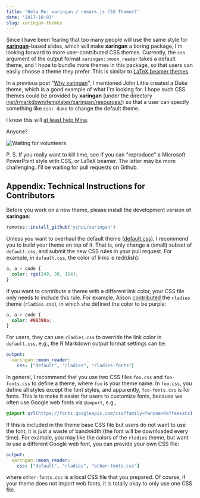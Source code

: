 ```yaml
---
title: 'Help Me: xaringan / remark.js CSS Themes?'
date: '2017-10-03'
slug: xaringan-themes
---
```


Since I have been fearing that too many people will use the same style for [**xaringan**](https://github.com/yihui/xaringan)-based slides, which will make **xaringan** a boring package, I'm looking forward to more user-contributed CSS themes. Currently, the `css` argument of the output format `xaringan::moon_reader` takes a default theme, and I hope to bundle more themes in this package, so that users can easily choose a theme they prefer. This is similar to [LaTeX beamer themes](https://hartwork.org/beamer-theme-matrix/).

In a previous post "[Why xaringan](/en/2017/08/why-xaringan-remark-js/)", I mentioned John Little created a Duke theme, which is a good example of what I'm looking for. I hope such CSS themes could be provided by **xaringan** (under the directory [inst/rmarkdown/templates/xaringan/resources/](https://github.com/yihui/xaringan/tree/master/inst/rmarkdown/templates/xaringan/resources)) so that a user can specify something like `css: duke` to change the default theme.

I know this will [at least help Mine](https://twitter.com/minebocek/status/915045598956580865).

Anyone?

![Waiting for volunteers](https://slides.yihui.org/gif/questions.gif)

P. S. If you really want to kill time, see if you can "reproduce" a Microsoft PowerPoint style with CSS, or LaTeX beamer. The latter may be more challenging. I'll be waiting for pull requests on Github.

## Appendix: Technical Instructions for Contributors

Before you work on a new theme, please install the development version of **xaringan**:

```r
remotes::install_github('yihui/xaringan')
```

Unless you want to overhaul the default theme ([default.css](https://github.com/yihui/xaringan/blob/master/inst/rmarkdown/templates/xaringan/resources/default.css)), I recommend you to build your theme on top of it. That is, only change a (small) subset of `default.css`, and submit the new CSS rules in your pull request. For example, in `default.css`, the color of links is red(dish):

```css
a, a > code {
  color: rgb(249, 38, 114);
}
```

If you want to contribute a theme with a different link color, your CSS file only needs to include this rule. For example, Alison [contributed](https://github.com/yihui/xaringan/pull/76) the `rladies` theme (`rladies.css`), in which she defined the color to be purple:

```css
a, a > code {
  color: #88398a;
}
```

For users, they can use `rladies.css` to override the link color in `default.css`, e.g., the R Markdown output format settings can be:

```yaml
output:
  xaringan::moon_reader:
    css: ["default", "rladies", "rladies-fonts"]
```

In general, I recommend that you use two CSS files `foo.css` and `foo-fonts.css` to define a theme, where `foo` is your theme name. In `foo.css`, you define all styles except the font styles, and apparently, `foo-fonts.css` is for fonts. This is to make it easier for users to customize fonts, because we often use Google web fonts via `@import`, e.g.,

```css
@import url(https://fonts.googleapis.com/css?family=Yanone+Kaffeesatz);
```

If this is included in the theme base CSS file but users do not want to use the font, it is just a waste of bandwidth (the font will be downloaded every time). For example, you may like the colors of the `rladies` theme, but want to use a different Google web font, you can provide your own CSS file:

```yaml
output:
  xaringan::moon_reader:
    css: ["default", "rladies", "other-fonts.css"]
```

where `other-fonts.css` is a local CSS file that you prepared. Of course, if your theme does not import web fonts, it is totally okay to only use one CSS file.

